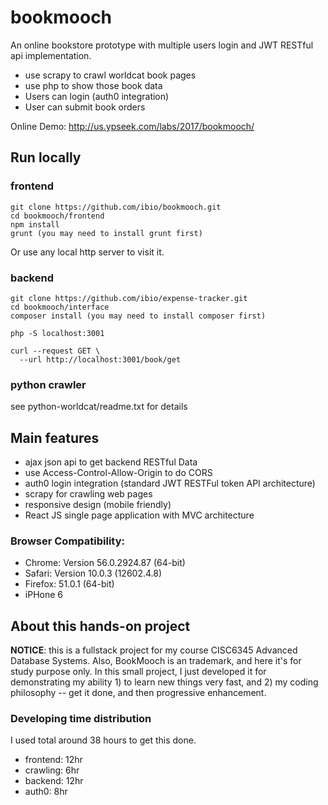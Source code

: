 # bookmooch
An online bookstore prototype with multiple users login and JWT RESTful api implementation. 

* use scrapy to crawl worldcat book pages
* use php to show those book data
* Users can login (auth0 integration)
* User can submit book orders

Online Demo: http://us.ypseek.com/labs/2017/bookmooch/


## Run locally
### frontend
```
git clone https://github.com/ibio/bookmooch.git
cd bookmooch/frontend
npm install
grunt (you may need to install grunt first)
```
Or use any local http server to visit it.

### backend
```
git clone https://github.com/ibio/expense-tracker.git
cd bookmooch/interface
composer install (you may need to install composer first)

php -S localhost:3001

curl --request GET \
  --url http://localhost:3001/book/get
```

### python crawler
see python-worldcat/readme.txt for details

## Main features
* ajax json api to get backend RESTful Data
* use Access-Control-Allow-Origin to do CORS
* auth0 login integration (standard JWT RESTFul token API architecture)
* scrapy for crawling web pages
* responsive design (mobile friendly)
* React JS single page application with MVC architecture 


### Browser Compatibility:
* Chrome: Version 56.0.2924.87 (64-bit)
* Safari: Version 10.0.3 (12602.4.8)
* Firefox: 51.0.1 (64-bit)
* iPHone 6


## About this hands-on project
__NOTICE__: this is a fullstack project for my course CISC6345 Advanced Database Systems. Also, BookMooch is an trademark, and here it's for study purpose only. In this small project, I just developed it for demonstrating my ability 1) to learn new things very fast, and 2) my coding philosophy -- get it done, and then progressive enhancement. 

### Developing time distribution
I used total around 38 hours to get this done.
* frontend: 12hr
* crawling: 6hr
* backend: 12hr
* auth0: 8hr


